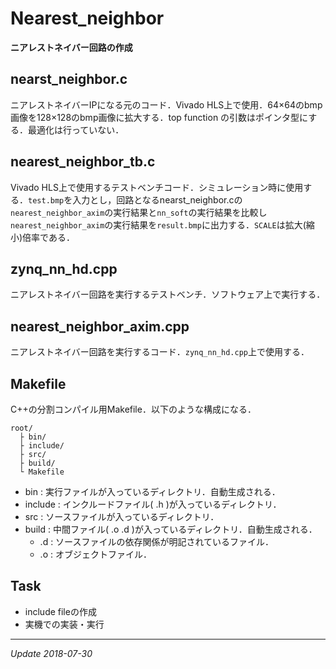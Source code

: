 # Nearest_neighbor
**ニアレストネイバー回路の作成**

## nearst_neighbor.c
ニアレストネイバーIPになる元のコード．Vivado HLS上で使用．64×64のbmp画像を128×128のbmp画像に拡大する．top function の引数はポインタ型にする．最適化は行っていない．

## nearest_neighbor_tb.c
Vivado HLS上で使用するテストベンチコード．シミュレーション時に使用する．`test.bmp`を入力とし，回路となるnearst_neighbor.cの`nearest_neighbor_axim`の実行結果と`nn_soft`の実行結果を比較し`nearest_neighbor_axim`の実行結果を`result.bmp`に出力する．`SCALE`は拡大(縮小)倍率である．

## zynq_nn_hd.cpp
ニアレストネイバー回路を実行するテストベンチ．ソフトウェア上で実行する．

## nearest_neighbor_axim.cpp
ニアレストネイバー回路を実行するコード．`zynq_nn_hd.cpp`上で使用する．

## Makefile
C++の分割コンパイル用Makefile．以下のような構成になる．
```
root/
  ├ bin/
  ├ include/
  ├ src/
  ├ build/
  └ Makefile
```
- bin : 実行ファイルが入っているディレクトリ．自動生成される．
- include : インクルードファイル( .h )が入っているディレクトリ．
- src : ソースファイルが入っているディレクトリ．
- build : 中間ファイル( .o .d )が入っているディレクトリ．自動生成される．
    - .d : ソースファイルの依存関係が明記されているファイル．
    - .o : オブジェクトファイル．

## Task
- include fileの作成
- 実機での実装・実行

---
*Update 2018-07-30*